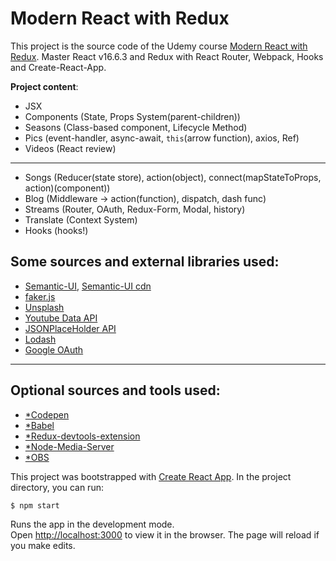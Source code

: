 # Modern React with Redux

This project is the source code of the Udemy course [Modern React with Redux](https://www.udemy.com/course/react-redux/).
Master React v16.6.3 and Redux with React Router, Webpack, Hooks and Create-React-App.

**Project content**:

* JSX
* Components (State, Props System(parent-children))
* Seasons (Class-based component, Lifecycle Method)
* Pics (event-handler, async-await, `this`(arrow function), axios, Ref)
* Videos (React review)
-----------------
* Songs (Reducer(state store), action(object), connect(mapStateToProps, action)(component))
* Blog (Middleware -> action(function), dispatch, dash func)
* Streams (Router, OAuth, Redux-Form, Modal, history)
* Translate (Context System)
* Hooks (hooks!)

## Some sources and external libraries used:

* [Semantic-UI](https://semantic-ui.com/), [Semantic-UI cdn](https://cdnjs.com/libraries/semantic-ui)
* [faker.js](https://github.com/marak/Faker.js/)
* [Unsplash](https://unsplash.com/)
* [Youtube Data API](https://developers.google.com/youtube/v3/docs/search/list)
* [JSONPlaceHolder API](https://jsonplaceholder.typicode.com/)
* [Lodash](https://lodash.com/)
* [Google OAuth](https://developers.google.com/identity/sign-in/web/reference)
-----------------
## Optional sources and tools used:
* [*Codepen](https://codepen.io/)
* [*Babel](https://babeljs.io/)
* [*Redux-devtools-extension](https://github.com/zalmoxisus/redux-devtools-extension)
* [*Node-Media-Server](https://github.com/illuspas/Node-Media-Server)
* [*OBS](https://obsproject.com/)

This project was bootstrapped with [Create React App](https://github.com/facebook/create-react-app).
In the project directory, you can run:

```bash
$ npm start
```

Runs the app in the development mode.<br />
Open [http://localhost:3000](http://localhost:3000) to view it in the browser.
The page will reload if you make edits.<br />

